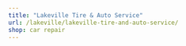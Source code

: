 ```yaml
---
title: "Lakeville Tire & Auto Service"
url: /lakeville/lakeville-tire-and-auto-service/
shop: car repair
---
```

